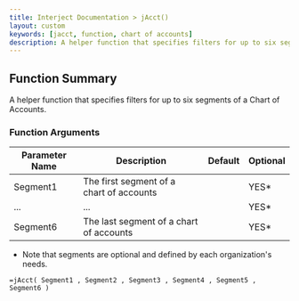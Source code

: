 ```yaml
---
title: Interject Documentation > jAcct()
layout: custom
keywords: [jacct, function, chart of accounts]
description: A helper function that specifies filters for up to six segments of a Chart of Accounts  
---
```

##  Function Summary 

A helper function that specifies filters for up to six segments of a Chart of Accounts. 

###  Function Arguments   
  
| Parameter Name | Description                              | Default | Optional |
|----------------|------------------------------------------|---------|----------|
| Segment1       | The first segment of a chart of accounts |         | YES*     |
| ...            | ...                                      |         | YES*     |
| Segment6       | The last segment of a chart of accounts  |         | YES*     |

* Note that segments are optional and defined by each organization's needs. 


```Excel
=jAcct( Segment1 , Segment2 , Segment3 , Segment4 , Segment5 , Segment6 )
```

